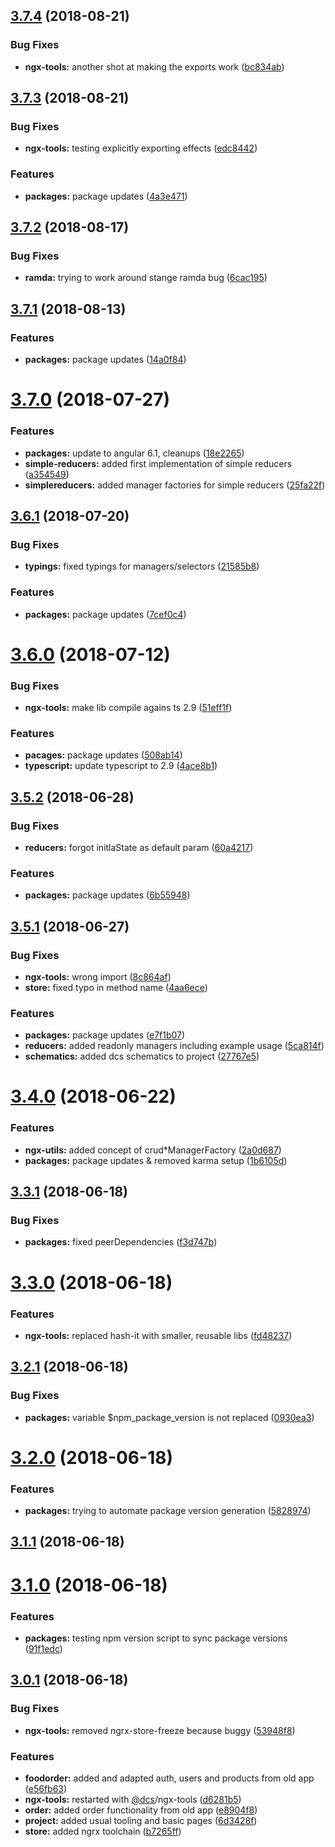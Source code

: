 <a name="3.7.4"></a>

## [3.7.4](https://github.com/DcsMarcRemolt/ngx-food-order-cli/compare/v3.7.3...v3.7.4) (2018-08-21)

### Bug Fixes

- **ngx-tools:** another shot at making the exports work ([bc834ab](https://github.com/DcsMarcRemolt/ngx-food-order-cli/commit/bc834ab))

<a name="3.7.3"></a>

## [3.7.3](https://github.com/DcsMarcRemolt/ngx-food-order-cli/compare/v3.7.2...v3.7.3) (2018-08-21)

### Bug Fixes

- **ngx-tools:** testing explicitly exporting effects ([edc8442](https://github.com/DcsMarcRemolt/ngx-food-order-cli/commit/edc8442))

### Features

- **packages:** package updates ([4a3e471](https://github.com/DcsMarcRemolt/ngx-food-order-cli/commit/4a3e471))

<a name="3.7.2"></a>

## [3.7.2](https://github.com/DcsMarcRemolt/ngx-food-order-cli/compare/v3.7.1...v3.7.2) (2018-08-17)

### Bug Fixes

- **ramda:** trying to work around stange ramda bug ([6cac195](https://github.com/DcsMarcRemolt/ngx-food-order-cli/commit/6cac195))

<a name="3.7.1"></a>

## [3.7.1](https://github.com/DcsMarcRemolt/ngx-food-order-cli/compare/v3.7.0...v3.7.1) (2018-08-13)

### Features

- **packages:** package updates ([14a0f84](https://github.com/DcsMarcRemolt/ngx-food-order-cli/commit/14a0f84))

<a name="3.7.0"></a>

# [3.7.0](https://github.com/DcsMarcRemolt/ngx-food-order-cli/compare/v3.6.1...v3.7.0) (2018-07-27)

### Features

- **packages:** update to angular 6.1, cleanups ([18e2265](https://github.com/DcsMarcRemolt/ngx-food-order-cli/commit/18e2265))
- **simple-reducers:** added first implementation of simple reducers ([a354549](https://github.com/DcsMarcRemolt/ngx-food-order-cli/commit/a354549))
- **simplereducers:** added manager factories for simple reducers ([25fa22f](https://github.com/DcsMarcRemolt/ngx-food-order-cli/commit/25fa22f))

<a name="3.6.1"></a>

## [3.6.1](https://github.com/DcsMarcRemolt/ngx-food-order-cli/compare/v3.6.0...v3.6.1) (2018-07-20)

### Bug Fixes

- **typings:** fixed typings for managers/selectors ([21585b8](https://github.com/DcsMarcRemolt/ngx-food-order-cli/commit/21585b8))

### Features

- **packages:** package updates ([7cef0c4](https://github.com/DcsMarcRemolt/ngx-food-order-cli/commit/7cef0c4))

<a name="3.6.0"></a>

# [3.6.0](https://github.com/DcsMarcRemolt/ngx-food-order-cli/compare/v3.5.2...v3.6.0) (2018-07-12)

### Bug Fixes

- **ngx-tools:** make lib compile agains ts 2.9 ([51eff1f](https://github.com/DcsMarcRemolt/ngx-food-order-cli/commit/51eff1f))

### Features

- **pacages:** package updates ([508ab14](https://github.com/DcsMarcRemolt/ngx-food-order-cli/commit/508ab14))
- **typescript:** update typescript to 2.9 ([4ace8b1](https://github.com/DcsMarcRemolt/ngx-food-order-cli/commit/4ace8b1))

<a name="3.5.2"></a>

## [3.5.2](https://github.com/DcsMarcRemolt/ngx-food-order-cli/compare/v3.5.1...v3.5.2) (2018-06-28)

### Bug Fixes

- **reducers:** forgot initlaState as default param ([60a4217](https://github.com/DcsMarcRemolt/ngx-food-order-cli/commit/60a4217))

### Features

- **packages:** package updates ([6b55948](https://github.com/DcsMarcRemolt/ngx-food-order-cli/commit/6b55948))

<a name="3.5.1"></a>

## [3.5.1](https://github.com/DcsMarcRemolt/ngx-food-order-cli/compare/v3.4.0...v3.5.1) (2018-06-27)

### Bug Fixes

- **ngx-tools:** wrong import ([8c864af](https://github.com/DcsMarcRemolt/ngx-food-order-cli/commit/8c864af))
- **store:** fixed typo in method name ([4aa6ece](https://github.com/DcsMarcRemolt/ngx-food-order-cli/commit/4aa6ece))

### Features

- **packages:** package updates ([e7f1b07](https://github.com/DcsMarcRemolt/ngx-food-order-cli/commit/e7f1b07))
- **reducers:** added readonly managers including example usage ([5ca814f](https://github.com/DcsMarcRemolt/ngx-food-order-cli/commit/5ca814f))
- **schematics:** added dcs schematics to project ([27767e5](https://github.com/DcsMarcRemolt/ngx-food-order-cli/commit/27767e5))

<a name="3.4.0"></a>

# [3.4.0](https://github.com/DcsMarcRemolt/ngx-food-order-cli/compare/v3.3.1...v3.4.0) (2018-06-22)

### Features

- **ngx-utils:** added concept of crud\*ManagerFactory ([2a0d687](https://github.com/DcsMarcRemolt/ngx-food-order-cli/commit/2a0d687))
- **packages:** package updates & removed karma setup ([1b6105d](https://github.com/DcsMarcRemolt/ngx-food-order-cli/commit/1b6105d))

<a name="3.3.1"></a>

## [3.3.1](https://github.com/DcsMarcRemolt/ngx-food-order-cli/compare/v3.3.0...v3.3.1) (2018-06-18)

### Bug Fixes

- **packages:** fixed peerDependencies ([f3d747b](https://github.com/DcsMarcRemolt/ngx-food-order-cli/commit/f3d747b))

<a name="3.3.0"></a>

# [3.3.0](https://github.com/DcsMarcRemolt/ngx-food-order-cli/compare/v3.2.1...v3.3.0) (2018-06-18)

### Features

- **ngx-tools:** replaced hash-it with smaller, reusable libs ([fd48237](https://github.com/DcsMarcRemolt/ngx-food-order-cli/commit/fd48237))

<a name="3.2.1"></a>

## [3.2.1](https://github.com/DcsMarcRemolt/ngx-food-order-cli/compare/v3.2.0...v3.2.1) (2018-06-18)

### Bug Fixes

- **packages:** variable $npm_package_version is not replaced ([0930ea3](https://github.com/DcsMarcRemolt/ngx-food-order-cli/commit/0930ea3))

<a name="3.2.0"></a>

# [3.2.0](https://github.com/DcsMarcRemolt/ngx-food-order-cli/compare/v3.1.1...v3.2.0) (2018-06-18)

### Features

- **packages:** trying to automate package version generation ([5828974](https://github.com/DcsMarcRemolt/ngx-food-order-cli/commit/5828974))

<a name="3.1.1"></a>

## [3.1.1](https://github.com/DcsMarcRemolt/ngx-food-order-cli/compare/v3.1.0...v3.1.1) (2018-06-18)

<a name="3.1.0"></a>

# [3.1.0](https://github.com/DcsMarcRemolt/ngx-food-order-cli/compare/v3.0.1...v3.1.0) (2018-06-18)

### Features

- **packages:** testing npm version script to sync package versions ([91f1edc](https://github.com/DcsMarcRemolt/ngx-food-order-cli/commit/91f1edc))

<a name="3.0.1"></a>

## [3.0.1](https://github.com/DcsMarcRemolt/ngx-food-order-cli/compare/6d3428f...v3.0.1) (2018-06-18)

### Bug Fixes

- **ngx-tools:** removed ngrx-store-freeze because buggy ([53948f8](https://github.com/DcsMarcRemolt/ngx-food-order-cli/commit/53948f8))

### Features

- **foodorder:** added and adapted auth, users and products from old app ([e56fb63](https://github.com/DcsMarcRemolt/ngx-food-order-cli/commit/e56fb63))
- **ngx-tools:** restarted with [@dcs](https://github.com/dcs)/ngx-tools ([d6281b5](https://github.com/DcsMarcRemolt/ngx-food-order-cli/commit/d6281b5))
- **order:** added order functionality from old app ([e8904f8](https://github.com/DcsMarcRemolt/ngx-food-order-cli/commit/e8904f8))
- **project:** added usual tooling and basic pages ([6d3428f](https://github.com/DcsMarcRemolt/ngx-food-order-cli/commit/6d3428f))
- **store:** added ngrx toolchain ([b7265ff](https://github.com/DcsMarcRemolt/ngx-food-order-cli/commit/b7265ff))
